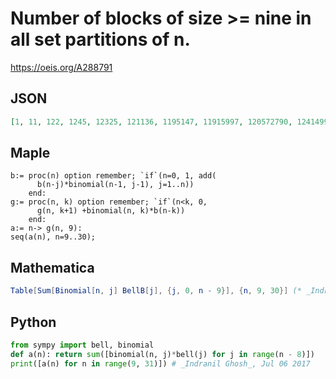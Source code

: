 # Number of blocks of size \>\= nine in all set partitions of n\.
https://oeis.org/A288791
## JSON
```JSON
[1, 11, 122, 1245, 12325, 121136, 1195147, 11915997, 120572790, 1241499241, 13030331671, 139549798524, 1525923634907, 17041290249637, 194394900237176, 2264977282222371, 26951265841776186, 327445918493429897, 4060993235341162405, 51396034231430455550]
```
## Maple
```Maple
b:= proc(n) option remember; `if`(n=0, 1, add(
      b(n-j)*binomial(n-1, j-1), j=1..n))
    end:
g:= proc(n, k) option remember; `if`(n<k, 0,
      g(n, k+1) +binomial(n, k)*b(n-k))
    end:
a:= n-> g(n, 9):
seq(a(n), n=9..30);
```
## Mathematica
```Mathematica
Table[Sum[Binomial[n, j] BellB[j], {j, 0, n - 9}], {n, 9, 30}] (* _Indranil Ghosh_, Jul 06 2017 *)
```
## Python
```Python
from sympy import bell, binomial
def a(n): return sum([binomial(n, j)*bell(j) for j in range(n - 8)])
print([a(n) for n in range(9, 31)]) # _Indranil Ghosh_, Jul 06 2017
```
